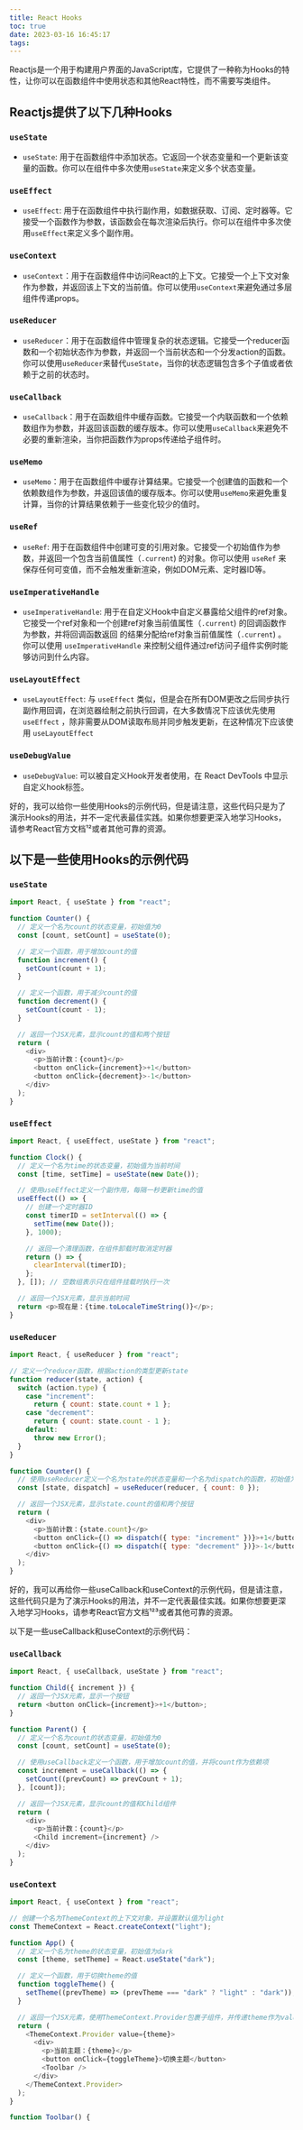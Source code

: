 ```yaml
---
title: React Hooks
toc: true
date: 2023-03-16 16:45:17
tags:
---
```


Reactjs是一个用于构建用户界面的JavaScript库，它提供了一种称为Hooks的特性，让你可以在函数组件中使用状态和其他React特性，而不需要写类组件。

## Reactjs提供了以下几种Hooks

### `useState`

- `useState`: 用于在函数组件中添加状态。它返回一个状态变量和一个更新该变量的函数。你可以在组件中多次使用`useState`来定义多个状态变量。

### `useEffect`

- `useEffect`: 用于在函数组件中执行副作用，如数据获取、订阅、定时器等。它接受一个函数作为参数，该函数会在每次渲染后执行。你可以在组件中多次使用`useEffect`来定义多个副作用。

### `useContext`

- `useContext`：用于在函数组件中访问React的上下文。它接受一个上下文对象作为参数，并返回该上下文的当前值。你可以使用`useContext`来避免通过多层组件传递props。

<!--more-->

### `useReducer`

- `useReducer`：用于在函数组件中管理复杂的状态逻辑。它接受一个reducer函数和一个初始状态作为参数，并返回一个当前状态和一个分发action的函数。你可以使用`useReducer`来替代`useState`，当你的状态逻辑包含多个子值或者依赖于之前的状态时。

### `useCallback`

- `useCallback`：用于在函数组件中缓存函数。它接受一个内联函数和一个依赖数组作为参数，并返回该函数的缓存版本。你可以使用`useCallback`来避免不必要的重新渲染，当你把函数作为props传递给子组件时。

### `useMemo`

- `useMemo`：用于在函数组件中缓存计算结果。它接受一个创建值的函数和一个依赖数组作为参数，并返回该值的缓存版本。你可以使用`useMemo`来避免重复计算，当你的计算结果依赖于一些变化较少的值时。

### `useRef`

- `useRef`: 用于在函数组件中创建可变的引用对象。它接受一个初始值作为参数，并返回一个包含当前值属性（`.current`) 的对象。你可以使用
  `useRef`
  来保存任何可变值，而不会触发重新渲染，例如DOM元素、定时器ID等。

### `useImperativeHandle`

- `useImperativeHandle`: 用于在自定义Hook中自定义暴露给父组件的ref对象。它接受一个ref对象和一个创建ref对象当前值属性（`.current`) 的回调函数作为参数，并将回调函数返回
  的结果分配给ref对象当前值属性（`.current`) 。你可以使用
  `useImperativeHandle`
  来控制父组件通过ref访问子组件实例时能够访问到什么内容。

### `useLayoutEffect`

- `useLayoutEffect`: 与
  `useEffect`
  类似，但是会在所有DOM更改之后同步执行副作用回调，在浏览器绘制之前执行回调，在大多数情况下应该优先使用
  `useEffect`
  ，除非需要从DOM读取布局并同步触发更新，在这种情况下应该使用
  `useLayoutEffect`

### `useDebugValue`

- `useDebugValue`: 可以被自定义Hook开发者使用，在 React DevTools 中显示自定义hook标签。

好的，我可以给你一些使用Hooks的示例代码，但是请注意，这些代码只是为了演示Hooks的用法，并不一定代表最佳实践。如果你想要更深入地学习Hooks，请参考React官方文档¹²或者其他可靠的资源。

## 以下是一些使用Hooks的示例代码

### `useState`

```js
import React, { useState } from "react";

function Counter() {
  // 定义一个名为count的状态变量，初始值为0
  const [count, setCount] = useState(0);

  // 定义一个函数，用于增加count的值
  function increment() {
    setCount(count + 1);
  }

  // 定义一个函数，用于减少count的值
  function decrement() {
    setCount(count - 1);
  }

  // 返回一个JSX元素，显示count的值和两个按钮
  return (
    <div>
      <p>当前计数：{count}</p>
      <button onClick={increment}>+1</button>
      <button onClick={decrement}>-1</button>
    </div>
  );
}
```

### `useEffect`

```js
import React, { useEffect, useState } from "react";

function Clock() {
  // 定义一个名为time的状态变量，初始值为当前时间
  const [time, setTime] = useState(new Date());

  // 使用useEffect定义一个副作用，每隔一秒更新time的值
  useEffect(() => {
    // 创建一个定时器ID
    const timerID = setInterval(() => {
      setTime(new Date());
    }, 1000);

    // 返回一个清理函数，在组件卸载时取消定时器
    return () => {
      clearInterval(timerID);
    };
  }, []); // 空数组表示只在组件挂载时执行一次

  // 返回一个JSX元素，显示当前时间
  return <p>现在是：{time.toLocaleTimeString()}</p>;
}
```

### `useReducer`

```js
import React, { useReducer } from "react";

// 定义一个reducer函数，根据action的类型更新state
function reducer(state, action) {
  switch (action.type) {
    case "increment":
      return { count: state.count + 1 };
    case "decrement":
      return { count: state.count - 1 };
    default:
      throw new Error();
  }
}

function Counter() {
  // 使用useReducer定义一个名为state的状态变量和一个名为dispatch的函数，初始值为{count:0}
  const [state, dispatch] = useReducer(reducer, { count: 0 });

  // 返回一个JSX元素，显示state.count的值和两个按钮
  return (
    <div>
      <p>当前计数：{state.count}</p>
      <button onClick={() => dispatch({ type: "increment" })}>+1</button>
      <button onClick={() => dispatch({ type: "decrement" })}>-1</button>
    </div>
  );
}
```

好的，我可以再给你一些useCallback和useContext的示例代码，但是请注意，这些代码只是为了演示Hooks的用法，并不一定代表最佳实践。如果你想要更深入地学习Hooks，请参考React官方文档¹²³或者其他可靠的资源。

以下是一些useCallback和useContext的示例代码：

### `useCallback`

```js
import React, { useCallback, useState } from "react";

function Child({ increment }) {
  // 返回一个JSX元素，显示一个按钮
  return <button onClick={increment}>+1</button>;
}

function Parent() {
  // 定义一个名为count的状态变量，初始值为0
  const [count, setCount] = useState(0);

  // 使用useCallback定义一个函数，用于增加count的值，并将count作为依赖项
  const increment = useCallback(() => {
    setCount((prevCount) => prevCount + 1);
  }, [count]);

  // 返回一个JSX元素，显示count的值和Child组件
  return (
    <div>
      <p>当前计数：{count}</p>
      <Child increment={increment} />
    </div>
  );
}
```

### `useContext`

```js
import React, { useContext } from "react";

// 创建一个名为ThemeContext的上下文对象，并设置默认值为light
const ThemeContext = React.createContext("light");

function App() {
  // 定义一个名为theme的状态变量，初始值为dark
  const [theme, setTheme] = React.useState("dark");

  // 定义一个函数，用于切换theme的值
  function toggleTheme() {
    setTheme((prevTheme) => (prevTheme === "dark" ? "light" : "dark"));
  }

  // 返回一个JSX元素，使用ThemeContext.Provider包裹子组件，并传递theme作为value属性
  return (
    <ThemeContext.Provider value={theme}>
      <div>
        <p>当前主题：{theme}</p>
        <button onClick={toggleTheme}>切换主题</button>
        <Toolbar />
      </div>
    </ThemeContext.Provider>
  );
}

function Toolbar() {
```
